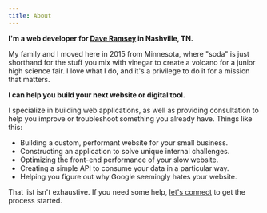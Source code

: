 ```yaml
---
title: About
---
```


**I'm a web developer for [Dave Ramsey](https://www.daveramsey.com) in Nashville, TN.**

My family and I moved here in 2015 from Minnesota, where "soda" is just shorthand for the stuff you mix with vinegar to create a volcano for a junior high science fair. I love what I do, and it's a privilege to do it for a mission that matters. 

**I can help you build your next website or digital tool.**

I specialize in building web applications, as well as providing consultation to help you improve or troubleshoot something you already have. Things like this:

* Building a custom, performant website for your small business. 
* Constructing an application to solve unique internal challenges.
* Optimizing the front-end performance of your slow website.
* Creating a simple API to consume your data in a particular way.
* Helping you figure out why Google seemingly hates your website.

That list isn't exhaustive. If you need some help, [let's connect](/contact) to get the process started.
